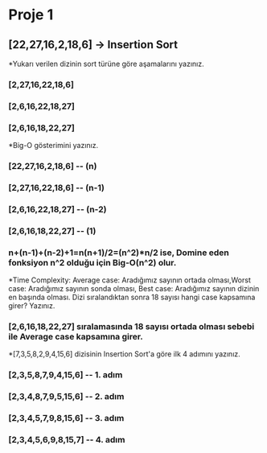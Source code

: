 # Proje 1
## [22,27,16,2,18,6] -> Insertion Sort

*Yukarı verilen dizinin sort türüne göre aşamalarını yazınız.
### [2,27,16,22,18,6]
### [2,6,16,22,18,27]
### [2,6,16,18,22,27]

*Big-O gösterimini yazınız.
### [22,27,16,2,18,6] -- (n)
### [2,27,16,22,18,6] -- (n-1)
### [2,6,16,22,18,27] -- (n-2)
### [2,6,16,18,22,27] -- (1)
### n+(n-1)+(n-2)+1=n(n+1)/2=(n^2)*n/2 ise, Domine eden fonksiyon n^2 olduğu için Big-O(n^2) olur.

*Time Complexity: Average case: Aradığımız sayının ortada olması,Worst case: Aradığımız sayının sonda olması, Best case: Aradığımız sayının dizinin en başında olması.
Dizi sıralandıktan sonra 18 sayısı hangi case kapsamına girer? Yazınız.
### [2,6,16,18,22,27] sıralamasında 18 sayısı ortada olması sebebi ile Average case kapsamına girer.

*[7,3,5,8,2,9,4,15,6] dizisinin Insertion Sort'a göre ilk 4 adımını yazınız.
### [2,3,5,8,7,9,4,15,6] -- 1. adım
### [2,3,4,8,7,9,5,15,6] -- 2. adım
### [2,3,4,5,7,9,8,15,6] -- 3. adım
### [2,3,4,5,6,9,8,15,7] -- 4. adım
